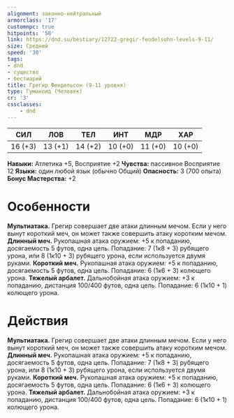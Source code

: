 ```yaml
---
alignment: законно-нейтральный
armorclass: '17'
customnpc: true
hitpoints: '58'
link: https://dnd.su/bestiary/12722-gregir-fendelsohn-levels-9-11/
size: Средний
speed: '30'
tags:
- dnd
- существо
- бестиарий
title: Грегир Фендельсон (9-11 уровня)
type: Гуманоид (Человек)
cr: '3'
cssclasses:
    - dnd
---
```



| СИЛ | ЛОВ | ТЕЛ | ИНТ | МДР | ХАР |
|---|---|---|---|---|---|
| 16 (+3) | 13 (+1) | 14 (+2) | 10 (+0) | 11 (+0) | 10 (+0) |
**Навыки:** Атлетика +5, Восприятие +2
**Чувства:** пассивное Восприятие 12
**Языки:** один любой язык (обычно Общий)
**Опасность:** 3 (700 опыта)
**Бонус Мастерства:** +2


# Особенности
**Мультиатака.** Грегир совершает две атаки длинным мечом. Если у него вынут короткий меч, он может также совершить атаку коротким мечом.
**Длинный меч.** Рукопашная атака оружием: +5 к попаданию, досягаемость 5 футов, одна цель. Попадание: 7 (1к8 + 3) рубящего урона, или 8 (1к10 + 3) рубящего урона, если используется двумя руками.
**Короткий меч.** Рукопашная атака оружием: +5 к попаданию, досягаемость 5 футов, одна цель. Попадание: 6 (1к6 + 3) колющего урона.
**Тяжелый арбалет.** Дальнобойная атака оружием: +3 к попаданию, дистанция 100/400 футов, одна цель. Попадание: 6 (1к10 + 1) колющего урона.


# Действия
**Мультиатака.** Грегир совершает две атаки длинным мечом. Если у него вынут короткий меч, он может также совершить атаку коротким мечом.
**Длинный меч.** Рукопашная атака оружием: +5 к попаданию, досягаемость 5 футов, одна цель. Попадание: 7 (1к8 + 3) рубящего урона, или 8 (1к10 + 3) рубящего урона, если используется двумя руками.
**Короткий меч.** Рукопашная атака оружием: +5 к попаданию, досягаемость 5 футов, одна цель. Попадание: 6 (1к6 + 3) колющего урона.
**Тяжелый арбалет.** Дальнобойная атака оружием: +3 к попаданию, дистанция 100/400 футов, одна цель. Попадание: 6 (1к10 + 1) колющего урона.